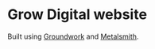 # Grow Digital website

Built using [Groundwork](https://github.com/growdigital/groundwork) and [Metalsmith](http://www.metalsmith.io/).
